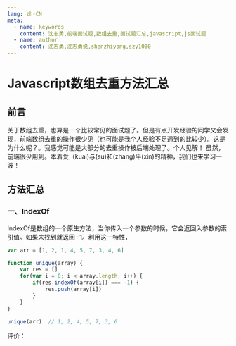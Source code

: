 ```yaml
---
lang: zh-CN
meta:
  - name: keywords
    content: 沈志勇,前端面试题,数组去重,面试题汇总,javascript,js面试题
  - name: author
    content: 沈志勇,沈志勇说,shenzhiyong,szy1000
---
```


# Javascript数组去重方法汇总

## 前言

关于数组去重，也算是一个比较常见的面试题了。但是有点开发经验的同学又会发现，前端数组去重的操作很少见（也可能是我个人经验不足遇到的比较少）。这是为什么呢？。我感觉可能是大部分的去重操作被后端处理了。个人见解！
虽然，前端很少用到。本着爱（kuai)与(su)和(zhang)平(xin)的精神，我们也来学习一波！

## 方法汇总

### 一、IndexOf
IndexOf是数组的一个原生方法，当你传入一个参数的时候，它会返回入参数的索引值。如果未找到就返回 -1。利用这一特性，

```javascript
var arr = [1, 2, 1, 4, 5, 7, 3, 4, 6]

function unique(array) {
	var res = []
	for(var i = 0; i < array.length; i++) {
		if(res.indexOf(array[i]) === -1) {
			res.push(array[i])
		}
	}
}

unique(arr)  // 1, 2, 4, 5, 7, 3, 6
```
评价：

<contact></contact>

